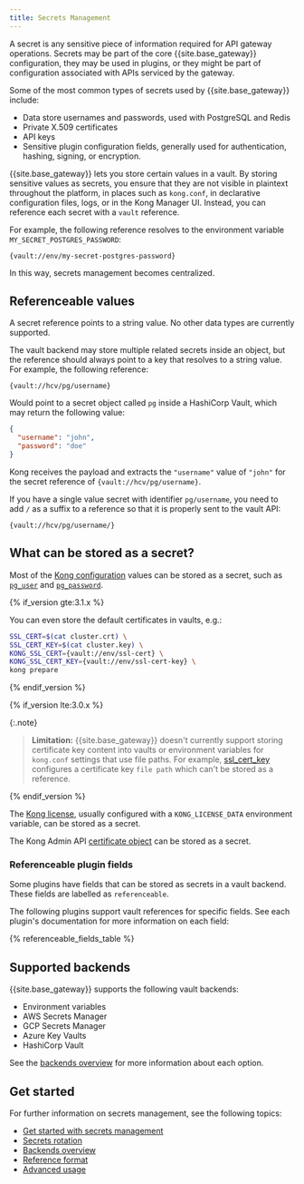 ```yaml
---
title: Secrets Management
---
```


A secret is any sensitive piece of information required for API gateway
operations. Secrets may be part of the core {{site.base_gateway}} configuration,
they may be used in plugins, or they might be part of configuration associated
with APIs serviced by the gateway.

Some of the most common types of secrets used by {{site.base_gateway}} include:

* Data store usernames and passwords, used with PostgreSQL and Redis
* Private X.509 certificates
* API keys
* Sensitive plugin configuration fields, generally used for authentication,
  hashing, signing, or encryption.

{{site.base_gateway}} lets you store certain values in a vault.
By storing sensitive values as secrets, you ensure that they are not
visible in plaintext throughout the platform, in places such as `kong.conf`,
in declarative configuration files, logs, or in the Kong Manager UI. Instead,
you can reference each secret with a `vault` reference.

For example, the following reference resolves to the environment variable `MY_SECRET_POSTGRES_PASSWORD`:

```
{vault://env/my-secret-postgres-password}
```

In this way, secrets management becomes centralized.

## Referenceable values

A secret reference points to a string value. No other data types are currently supported.

The vault backend may store multiple related secrets inside an object, but the reference
should always point to a key that resolves to a string value. For example, the following reference:

```
{vault://hcv/pg/username}
```

Would point to a secret object called `pg` inside a HashiCorp Vault, which may return the following value:

```json
{
  "username": "john",
  "password": "doe"
}
```

<!-- vale off -->
Kong receives the payload and extracts the `"username"` value of `"john"` for the secret reference of
`{vault://hcv/pg/username}`.
<!-- vale on -->

If you have a single value secret with identifier `pg/username`, you need to add `/` as a suffix
to a reference so that it is properly sent to the vault API:

```
{vault://hcv/pg/username/}
```

## What can be stored as a secret?

Most of the [Kong configuration](/gateway/{{page.release}}/reference/configuration/) values
can be stored as a secret, such as [`pg_user`](/gateway/{{page.release}}/reference/configuration/#postgres-settings) and
[`pg_password`](/gateway/{{page.release}}/reference/configuration/#postgres-settings).

{% if_version gte:3.1.x %}

You can even store the default certificates in vaults, e.g.:

```bash
SSL_CERT=$(cat cluster.crt) \
SSL_CERT_KEY=$(cat cluster.key) \
KONG_SSL_CERT={vault://env/ssl-cert} \
KONG_SSL_CERT_KEY={vault://env/ssl-cert-key} \
kong prepare
```

{% endif_version %}

{% if_version lte:3.0.x %}

{:.note}
> **Limitation:** {{site.base_gateway}} doesn't currently support storing certificate key content into vaults or environment variables for `kong.conf` settings that use file paths. For example, [ssl_cert_key](/gateway/{{page.release}}/reference/configuration/#ssl_cert_key) configures a certificate key `file path` which can't be stored as a reference.

{% endif_version %}

The [Kong license](/gateway/{{page.release}}/licenses/), usually configured with
a `KONG_LICENSE_DATA` environment variable, can be stored as a secret.

The Kong Admin API [certificate object](/gateway/{{page.release}}/admin-api/#certificate-object)
can be stored as a secret.

### Referenceable plugin fields

Some plugins have fields that can be stored as secrets in a
vault backend. These fields are labelled as `referenceable`.

The following plugins support vault references for specific fields.
See each plugin's documentation for more information on each field:

{% referenceable_fields_table %}

## Supported backends

{{site.base_gateway}} supports the following vault backends:
* Environment variables
* AWS Secrets Manager
* GCP Secrets Manager
* Azure Key Vaults
* HashiCorp Vault

See the [backends overview](/gateway/{{page.release}}/kong-enterprise/secrets-management/backends/)
for more information about each option.

## Get started

For further information on secrets management, see the following topics:
* [Get started with secrets management](/gateway/{{page.release}}/kong-enterprise/secrets-management/getting-started/)
* [Secrets rotation](/gateway/{{page.release}}/kong-enterprise/secrets-management/secrets-rotation/)
* [Backends overview](/gateway/{{page.release}}/kong-enterprise/secrets-management/backends/)
* [Reference format](/gateway/{{page.release}}/kong-enterprise/secrets-management/reference-format/)
* [Advanced usage](/gateway/{{page.release}}/kong-enterprise/secrets-management/advanced-usage/)
